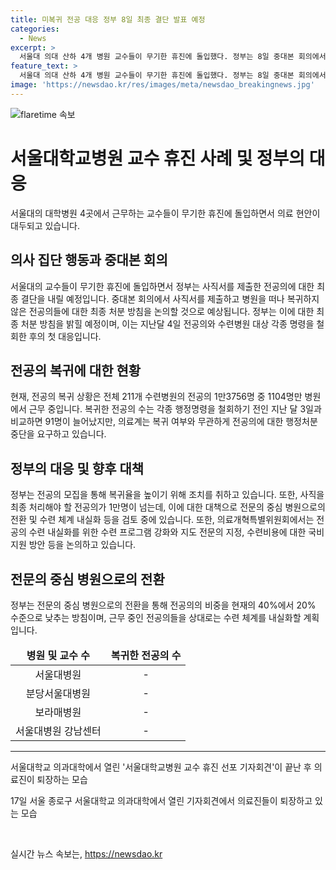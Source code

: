 ```yaml
---
title: 미복귀 전공 대응 정부 8일 최종 결단 발표 예정
categories:
  - News
excerpt: >
  서울대 의대 산하 4개 병원 교수들이 무기한 휴진에 돌입했다. 정부는 8일 중대본 회의에서 사직서를 제출한 전공의들에 대한 최종 결단을 내릴 전망이다. 복귀를 거부한 전공의들에 대한 처분 방침을 논의할 예정이며, 의료계는 행정처분 중단을 요구하고 있다. 또한, 정부는 병원별로 복귀자와 비복귀자를 가려 하반기 전공의 모집을 통해 복귀율을 높이려는 방침이다. 추가로, 전문의 중심 병원으로 전환하여 전공의의 비중을 줄이고 수련 체계를 내실화할 계획이 진행 중이다.
feature_text: >
  서울대 의대 산하 4개 병원 교수들이 무기한 휴진에 돌입했다. 정부는 8일 중대본 회의에서 사직서를 제출한 전공의들에 대한 최종 결단을 내릴 전망이다. 복귀를 거부한 전공의들에 대한 처분 방침을 논의할 예정이며, 의료계는 행정처분 중단을 요구하고 있다. 또한, 정부는 병원별로 복귀자와 비복귀자를 가려 하반기 전공의 모집을 통해 복귀율을 높이려는 방침이다. 추가로, 전문의 중심 병원으로 전환하여 전공의의 비중을 줄이고 수련 체계를 내실화할 계획이 진행 중이다.
image: 'https://newsdao.kr/res/images/meta/newsdao_breakingnews.jpg'
---
```


<p><img src="https://newsdao.kr/res/images/meta/newsdao_breakingnews.jpg" alt="flaretime 속보" /></p>

<h1>서울대학교병원 교수 휴진 사례 및 정부의 대응</h1>

<p data-ke-size="size16">서울대의 대학병원 4곳에서 근무하는 교수들이 무기한 휴진에 돌입하면서 의료 현안이 대두되고 있습니다.</p>

<h2>의사 집단 행동과 중대본 회의</h2>

<p data-ke-size="size16">서울대의 교수들이 무기한 휴진에 돌입하면서 정부는 사직서를 제출한 전공의에 대한 최종 결단을 내릴 예정입니다. 중대본 회의에서 사직서를 제출하고 병원을 떠나 복귀하지 않은 전공의들에 대한 최종 처분 방침을 논의할 것으로 예상됩니다. 정부는 이에 대한 최종 처분 방침을 밝힐 예정이며, 이는 지난달 4일 전공의와 수련병원 대상 각종 명령을 철회한 후의 첫 대응입니다.</p>

<h2>전공의 복귀에 대한 현황</h2>

<p data-ke-size="size16">현재, 전공의 복귀 상황은 전체 211개 수련병원의 전공의 1만3756명 중 1104명만 병원에서 근무 중입니다. 복귀한 전공의 수는 각종 행정명령을 철회하기 전인 지난 달 3일과 비교하면 91명이 늘어났지만, 의료계는 복귀 여부와 무관하게 전공의에 대한 행정처분 중단을 요구하고 있습니다.</p>

<h2>정부의 대응 및 향후 대책</h2>

<p data-ke-size="size16">정부는 전공의 모집을 통해 복귀율을 높이기 위해 조치를 취하고 있습니다. 또한, 사직을 최종 처리해야 할 전공의가 1만명이 넘는데, 이에 대한 대책으로 전문의 중심 병원으로의 전환 및 수련 체계 내실화 등을 검토 중에 있습니다. 또한, 의료개혁특별위원회에서는 전공의 수련 내실화를 위한 수련 프로그램 강화와 지도 전문의 지정, 수련비용에 대한 국비 지원 방안 등을 논의하고 있습니다.</p>

<h2>전문의 중심 병원으로의 전환</h2>

<p data-ke-size="size16">정부는 전문의 중심 병원으로의 전환을 통해 전공의의 비중을 현재의 40%에서 20% 수준으로 낮추는 방침이며, 근무 중인 전공의들을 상대로는 수련 체계를 내실화할 계획입니다.</p>

<table>
    <thead>
        <tr>
            <td style="text-align: center; height: 17px;"><b>병원 및 교수 수</b></td>
            <td style="text-align: center; height: 17px;"><b>복귀한 전공의 수</b></td>
        </tr>
    </thead>
    <tbody>
        <tr>
            <td style="text-align: center; height: 17px;">서울대병원</td>
            <td style="text-align: center; height: 17px;">-</td>
        </tr>
        <tr>
            <td style="text-align: center; height: 17px;">분당서울대병원</td>
            <td style="text-align: center; height: 17px;">-</td>
        </tr>
        <tr>
            <td style="text-align: center; height: 17px;">보라매병원</td>
            <td style="text-align: center; height: 17px;">-</td>
        </tr>
        <tr>
            <td style="text-align: center; height: 17px;">서울대병원 강남센터</td>
            <td style="text-align: center; height: 17px;">-</td>
        </tr>
    </tbody>
</table>

<hr>

<p data-ke-size="size16">서울대학교 의과대학에서 열린 '서울대학교병원 교수 휴진 선포 기자회견'이 끝난 후 의료진이 퇴장하는 모습</p>

<p data-ke-size="size16">17일 서울 종로구 서울대학교 의과대학에서 열린 기자회견에서 의료진들이 퇴장하고 있는 모습</p>

<p data-ke-size="size16">&nbsp;</p>
실시간 뉴스 속보는, <a href="https://newsdao.kr" rel="dofollow">https://newsdao.kr</a>


